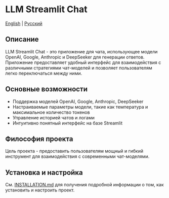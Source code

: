 # LLM Streamlit Chat

[English](docs/en/README.md) | [Русский](docs/ru/README.md)

## Описание

LLM Streamlit Chat - это приложение для чата, использующее модели OpenAI, Google, Anthropic и DeepSeeker для генерации ответов. Приложение предоставляет удобный интерфейс для взаимодействия с различными стратегиями чат-моделей и позволяет пользователям легко переключаться между ними.

## Основные возможности

- Поддержка моделей OpenAI, Google, Anthropic, DeepSeeker
- Настраиваемые параметры модели, такие как температура и максимальное количество токенов
- Управление историей чатов и логами
- Интуитивно понятный интерфейс на базе Streamlit

## Философия проекта

Цель проекта - предоставить пользователям мощный и гибкий инструмент для взаимодействия с современными чат-моделями.

## Установка и настройка

См. [INSTALLATION.md](docs/ru/INSTALLATION.md) для получения подробной информации о том, как установить и настроить проект.
